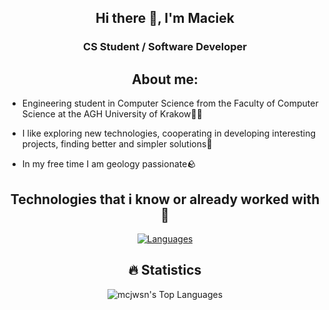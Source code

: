 <div align="center">


## Hi there 👋, I'm Maciek

### CS Student / Software Developer


## About me:
</div>

- Engineering student in Computer Science from the Faculty of Computer Science at the AGH University of Krakow👨‍🎓

- I like exploring new technologies, cooperating in developing interesting projects, finding better and simpler solutions🎲
 
- In my free time I am geology passionate🪨
  
<div align="center">

## Technologies that i know or already worked with 🤟

[![Languages](https://skillicons.dev/icons?i=java,py,cpp,git,bash,html,ts,css,anaconda,c,cmake,js,react,rust,express,visualstudio,discord,flask,gradle,haskell,kotlin,github,gmail,linux,md,mysql,nodejs,postman,pytorch,r,vim,vite,vscode,windows,apple,cs,dart,elixir,xd,emacs,githubactions,latex,linkedin,npm,maven)](https://skillicons.dev)

## 🔥 Statistics

![mcjwsn's Top Languages](https://github-readme-stats.vercel.app/api/top-langs/?username=mcjwsn&theme=vue-dark&show_icons=true&hide_border=true&layout=compact&langs_count=12&hide=css,html,jupyter%20notebook&card_width=600)  

